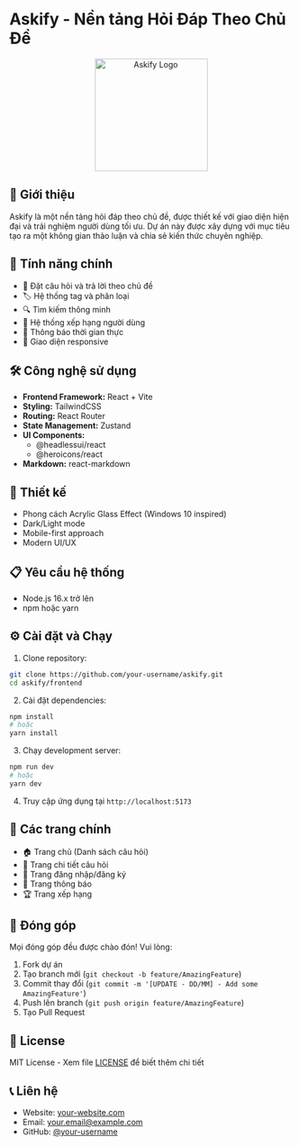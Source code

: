 # Askify - Nền tảng Hỏi Đáp Theo Chủ Đề

<div align="center">
  <img src="public/logo.png" alt="Askify Logo" width="200"/>
</div>

## 📝 Giới thiệu

Askify là một nền tảng hỏi đáp theo chủ đề, được thiết kế với giao diện hiện đại và trải nghiệm người dùng tối ưu. Dự án này được xây dựng với mục tiêu tạo ra một không gian thảo luận và chia sẻ kiến thức chuyên nghiệp.

## 🚀 Tính năng chính

- 💬 Đặt câu hỏi và trả lời theo chủ đề
- 🏷️ Hệ thống tag và phân loại
- 🔍 Tìm kiếm thông minh
- 👥 Hệ thống xếp hạng người dùng
- 🔔 Thông báo thời gian thực
- 📱 Giao diện responsive

## 🛠️ Công nghệ sử dụng

- **Frontend Framework:** React + Vite
- **Styling:** TailwindCSS
- **Routing:** React Router
- **State Management:** Zustand
- **UI Components:** 
  - @headlessui/react
  - @heroicons/react
- **Markdown:** react-markdown

## 🎨 Thiết kế

- Phong cách Acrylic Glass Effect (Windows 10 inspired)
- Dark/Light mode
- Mobile-first approach
- Modern UI/UX

## 📋 Yêu cầu hệ thống

- Node.js 16.x trở lên
- npm hoặc yarn

## ⚙️ Cài đặt và Chạy

1. Clone repository:
```bash
git clone https://github.com/your-username/askify.git
cd askify/frontend
```

2. Cài đặt dependencies:
```bash
npm install
# hoặc
yarn install
```

3. Chạy development server:
```bash
npm run dev
# hoặc
yarn dev
```

4. Truy cập ứng dụng tại `http://localhost:5173`

## 📱 Các trang chính

- 🏠 Trang chủ (Danh sách câu hỏi)
- 📄 Trang chi tiết câu hỏi
- 🔐 Trang đăng nhập/đăng ký
- 🔔 Trang thông báo
- 🏆 Trang xếp hạng

## 🤝 Đóng góp

Mọi đóng góp đều được chào đón! Vui lòng:

1. Fork dự án
2. Tạo branch mới (`git checkout -b feature/AmazingFeature`)
3. Commit thay đổi (`git commit -m '[UPDATE - DD/MM] - Add some AmazingFeature'`)
4. Push lên branch (`git push origin feature/AmazingFeature`)
5. Tạo Pull Request

## 📄 License

MIT License - Xem file [LICENSE](LICENSE) để biết thêm chi tiết

## 📞 Liên hệ

- Website: [your-website.com](https://your-website.com)
- Email: your.email@example.com
- GitHub: [@your-username](https://github.com/your-username)
